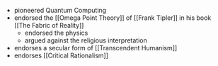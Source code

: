 - pioneered Quantum Computing
- endorsed the [[Omega Point Theory]] of [[Frank Tipler]] in his book [[The Fabric of Reality]]
    - endorsed the physics
    - argued against the religious interpretation
- endorses a secular form of [[Transcendent Humanism]]
- endorses [[Critical Rationalism]]
